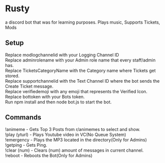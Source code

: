 # Rusty
 a discord bot that was for learning purposes. Plays music, Supports Tickets, Mods
## Setup
 Replace modlogchannelid with your Logging Channel ID<br>
 Replace adminrolename with your Admin role name that every staff/admin has.<br>
 Replace TicketsCategoryName with the Category name where Tickets get stored.<br>
 Replace supportchannelid with the Text Channel ID where the bot sends the Create Ticket message.<br>
 Replace verifiedemoji with any emoji that represents the Verified Icon.<br>
 Replace bottoken with your Bots token.<br>
 Run npm install and then node bot.js to start the bot.<br>
## Commands
 !animeme - Gets Top 3 Posts from r/animemes to select and show.<br>
 !play (yturl) - Plays Youtube video in VC(No Queue System)<br>
 !emergency - Plays the MP3 located in the directory(Only for Admins)<br>
 !getping - Gets Ping.<br>
 !clear (num) - Clears (num) amount of messages in current channel.<br>
 !reboot - Reboots the Bot(Only for Admins)<br>
